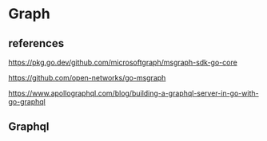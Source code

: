 # Graph

## references

https://pkg.go.dev/github.com/microsoftgraph/msgraph-sdk-go-core

https://github.com/open-networks/go-msgraph

https://www.apollographql.com/blog/building-a-graphql-server-in-go-with-go-graphql

## Graphql

